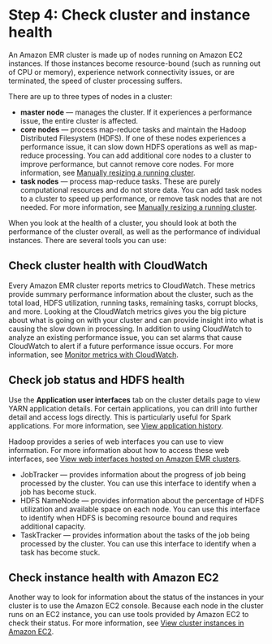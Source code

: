 # Step 4: Check cluster and instance health<a name="emr-troubleshoot-slow-4"></a>

 An Amazon EMR cluster is made up of nodes running on Amazon EC2 instances\. If those instances become resource\-bound \(such as running out of CPU or memory\), experience network connectivity issues, or are terminated, the speed of cluster processing suffers\. 

 There are up to three types of nodes in a cluster: 
+  **master node** — manages the cluster\. If it experiences a performance issue, the entire cluster is affected\. 
+  **core nodes** — process map\-reduce tasks and maintain the Hadoop Distributed Filesystem \(HDFS\)\. If one of these nodes experiences a performance issue, it can slow down HDFS operations as well as map\-reduce processing\. You can add additional core nodes to a cluster to improve performance, but cannot remove core nodes\. For more information, see [Manually resizing a running cluster](emr-manage-resize.md)\. 
+  **task nodes** — process map\-reduce tasks\. These are purely computational resources and do not store data\. You can add task nodes to a cluster to speed up performance, or remove task nodes that are not needed\. For more information, see [Manually resizing a running cluster](emr-manage-resize.md)\. 

 When you look at the health of a cluster, you should look at both the performance of the cluster overall, as well as the performance of individual instances\. There are several tools you can use: 

## Check cluster health with CloudWatch<a name="emr-troubleshoot-slow-4-cw"></a>

 Every Amazon EMR cluster reports metrics to CloudWatch\. These metrics provide summary performance information about the cluster, such as the total load, HDFS utilization, running tasks, remaining tasks, corrupt blocks, and more\. Looking at the CloudWatch metrics gives you the big picture about what is going on with your cluster and can provide insight into what is causing the slow down in processing\. In addition to using CloudWatch to analyze an existing performance issue, you can set alarms that cause CloudWatch to alert if a future performance issue occurs\. For more information, see [Monitor metrics with CloudWatch](UsingEMR_ViewingMetrics.md)\. 

## Check job status and HDFS health<a name="emr-troubleshoot-slow-4-web-ui"></a>

Use the **Application user interfaces** tab on the cluster details page to view YARN application details\. For certain applications, you can drill into further detail and access logs directly\. This is particularly useful for Spark applications\. For more information, see [View application history](emr-cluster-application-history.md)\.

Hadoop provides a series of web interfaces you can use to view information\. For more information about how to access these web interfaces, see [View web interfaces hosted on Amazon EMR clusters](emr-web-interfaces.md)\. 
+  JobTracker — provides information about the progress of job being processed by the cluster\. You can use this interface to identify when a job has become stuck\. 
+  HDFS NameNode — provides information about the percentage of HDFS utilization and available space on each node\. You can use this interface to identify when HDFS is becoming resource bound and requires additional capacity\. 
+  TaskTracker — provides information about the tasks of the job being processed by the cluster\. You can use this interface to identify when a task has become stuck\. 

## Check instance health with Amazon EC2<a name="emr-troubleshoot-slow-4-ec2"></a>

 Another way to look for information about the status of the instances in your cluster is to use the Amazon EC2 console\. Because each node in the cluster runs on an EC2 instance, you can use tools provided by Amazon EC2 to check their status\. For more information, see [View cluster instances in Amazon EC2](UsingEMR_Tagging.md)\. 